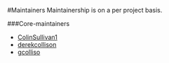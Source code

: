 #Maintainers
Maintainership is on a per project basis.


###Core-maintainers

  - [ColinSullivan1](https://github.com/ColinSullivan1)
  - [derekcollison](https://github.com/derekcollison)
  - [gcolliso](https://github.com/gcolliso)
